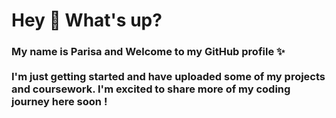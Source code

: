 <h1 align="left">Hey 👋 What's up?</h1>

<h3 align="left">My name is Parisa and Welcome to my GitHub profile ✨<br><br>
I'm just getting started and have uploaded some of my projects and coursework. I'm excited to share more of my coding journey here soon !</h3>
